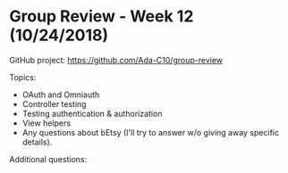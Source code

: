 # Group Review - Week 12 (10/24/2018)

GitHub project: https://github.com/Ada-C10/group-review

Topics:
* OAuth and Omniauth
* Controller testing
* Testing authentication & authorization
* View helpers
* Any questions about bEtsy (I'll try to answer w/o giving away specific details).

Additional questions:
